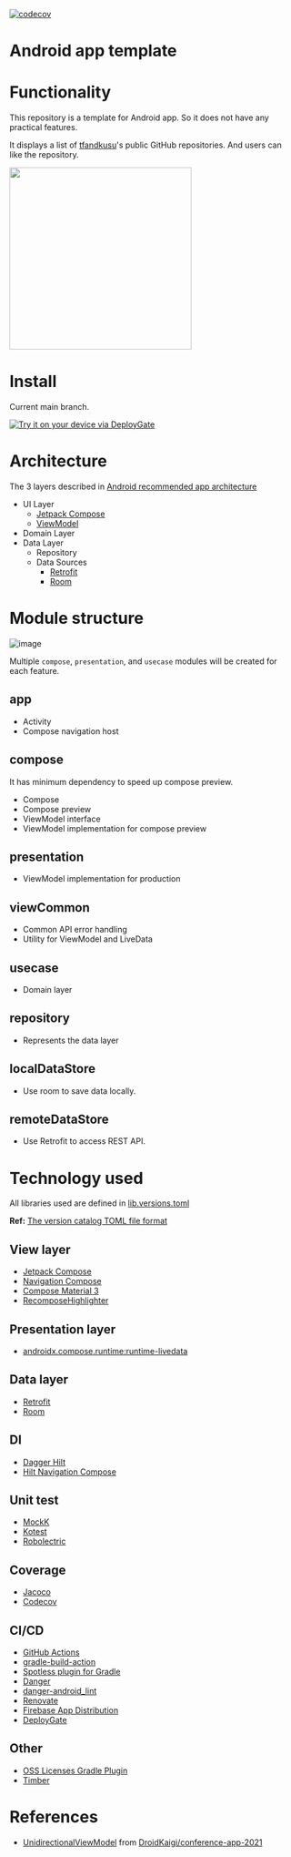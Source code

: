 [![codecov](https://codecov.io/gh/tfandkusu/android_app_template/branch/main/graph/badge.svg?token=DQI5AN5H0Q)](https://codecov.io/gh/tfandkusu/android_app_template)

# Android app template

# Functionality

This repository is a template for Android app.
So it does not have any practical features.

It displays a list of [tfandkusu](https://github.com/tfandkusu)'s public GitHub repositories.
And users can like the repository.

<img src="https://user-images.githubusercontent.com/16898831/210041022-6559f0dc-a9e7-4a96-8ec2-2fc3fd5bab6f.png" width="320">

# Install

Current main branch.

[<img src="https://dply.me/tfafbv/button/large" alt="Try it on your device via DeployGate">](https://dply.me/tfafbv#install)

# Architecture

The 3 layers described in [Android recommended app architecture](https://developer.android.com/jetpack/guide#recommended-app-arch)

- UI Layer
    - [Jetpack Compose](https://developer.android.com/jetpack/compose)
    - [ViewModel](https://developer.android.com/topic/libraries/architecture/viewmodel)
- Domain Layer
- Data Layer
    - Repository
    - Data Sources
        - [Retrofit](https://github.com/square/retrofit)
        - [Room](https://developer.android.com/jetpack/androidx/releases/room)

# Module structure

![image](https://user-images.githubusercontent.com/16898831/154816419-e711ffd2-41ea-45ac-bdde-49424be4f336.png)

Multiple `compose`, `presentation`, and  `usecase`  modules will be created for each feature.

## app

- Activity
- Compose navigation host

## compose

It has minimum dependency to speed up compose preview.

- Compose
- Compose preview
- ViewModel interface
- ViewModel implementation for compose preview

## presentation

- ViewModel implementation for production

## viewCommon

- Common API error handling
- Utility for ViewModel and LiveData

## usecase

- Domain layer

## repository

- Represents the data layer

## localDataStore

- Use room to save data locally.

## remoteDataStore

- Use Retrofit to access REST API.

# Technology used

All libraries used are defined in [lib.versions.toml](https://github.com/tfandkusu/android_app_template/blob/main/gradle/libs.versions.toml)

**Ref:** [The version catalog TOML file format](https://docs.gradle.org/7.0.2/userguide/platforms.html#sub::toml-dependencies-format)

## View layer

- [Jetpack Compose](https://developer.android.com/jetpack/compose)
- [Navigation Compose](https://developer.android.com/jetpack/compose/navigation)
- [Compose Material 3](https://developer.android.com/jetpack/androidx/releases/compose-material3)
- [RecomposeHighlighter](https://github.com/android/snippets/blob/master/compose/recomposehighlighter/src/main/java/com/example/android/compose/recomposehighlighter/RecomposeHighlighter.kt)

## Presentation layer

- [androidx.compose.runtime:runtime-livedata](https://developer.android.com/jetpack/compose/libraries#streams)

## Data layer

- [Retrofit](https://github.com/square/retrofit)
- [Room](https://developer.android.com/jetpack/androidx/releases/room)

## DI

- [Dagger Hilt](https://developer.android.com/training/dependency-injection/hilt-android)
- [Hilt Navigation Compose](https://developer.android.com/jetpack/compose/libraries#hilt-navigation)

## Unit test

- [MockK](https://github.com/mockk/mockk)
- [Kotest](https://github.com/kotest/kotest)
- [Robolectric](http://robolectric.org/)

## Coverage

- [Jacoco](https://www.eclemma.org/jacoco/)
- [Codecov](https://about.codecov.io/)

## CI/CD

- [GitHub Actions](https://docs.github.com/actions)
- [gradle-build-action](https://github.com/gradle/gradle-build-action)
- [Spotless plugin for Gradle](https://github.com/diffplug/spotless/tree/main/plugin-gradle)
- [Danger](https://danger.systems/ruby/)
- [danger-android_lint](https://github.com/loadsmart/danger-android_lint)
- [Renovate](https://www.whitesourcesoftware.com/free-developer-tools/renovate/)
- [Firebase App Distribution](https://firebase.google.com/docs/app-distribution)
- [DeployGate](https://deploygate.com/)

## Other

- [OSS Licenses Gradle Plugin](https://github.com/google/play-services-plugins/tree/master/oss-licenses-plugin)
- [Timber](https://github.com/JakeWharton/timber)

# References

- [UnidirectionalViewModel](https://github.com/DroidKaigi/conference-app-2021/blob/main/uicomponent-compose/core/src/main/java/io/github/droidkaigi/feeder/core/UnidirectionalViewModel.kt) from [DroidKaigi/conference-app-2021](https://github.com/DroidKaigi/conference-app-2021)
